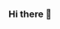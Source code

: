 ### Hi there 👋

<!--
**CynthiaCastro/CynthiaCastro** is a ✨ _special_ ✨ repository because its `README.md` (this file) appears on your GitHub profile.

Here are some ideas to get you started:

- 🔭 I’m currently looking for jobs as SQL Developer or Data Analyst.
- 🌱 I’m currently learning Power BI for Data Science at Data Science Academy.
- 📫 How to reach me: cynthiacaraujo@gmail.com
- 😄 Pronouns: She/ Her

-->
